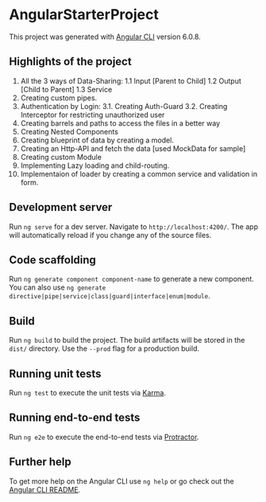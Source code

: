 # AngularStarterProject

This project was generated with [Angular CLI](https://github.com/angular/angular-cli) version 6.0.8.

## Highlights of the project
1. All the 3 ways of Data-Sharing:
		1.1 Input [Parent to Child]
		1.2 Output [Child to Parent]
		1.3 Service
2. Creating custom pipes.
3. Authentication by Login:
	3.1. Creating Auth-Guard
	3.2. Creating Interceptor for restricting unauthorized user
4. Creating barrels and paths to access the files in a better way
5. Creating Nested Components
6. Creating blueprint of data by creating a model.
7. Creating an Http-API and fetch the data [used MockData for sample]
8. Creating custom Module
9. Implementing Lazy loading and child-routing.
10. Implementaion of loader by creating a common service and validation in form.

## Development server

Run `ng serve` for a dev server. Navigate to `http://localhost:4200/`. The app will automatically reload if you change any of the source files.

## Code scaffolding

Run `ng generate component component-name` to generate a new component. You can also use `ng generate directive|pipe|service|class|guard|interface|enum|module`.

## Build

Run `ng build` to build the project. The build artifacts will be stored in the `dist/` directory. Use the `--prod` flag for a production build.

## Running unit tests

Run `ng test` to execute the unit tests via [Karma](https://karma-runner.github.io).

## Running end-to-end tests

Run `ng e2e` to execute the end-to-end tests via [Protractor](http://www.protractortest.org/).

## Further help

To get more help on the Angular CLI use `ng help` or go check out the [Angular CLI README](https://github.com/angular/angular-cli/blob/master/README.md).
